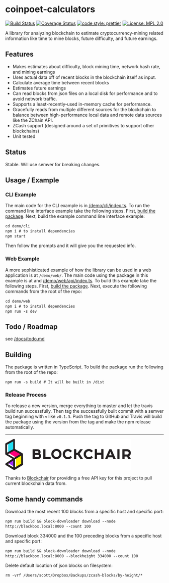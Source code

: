 # coinpoet-calculators

[![Build Status](https://travis-ci.com/activescott/coinpoet-calculators.svg?branch=master)](https://travis-ci.com/activescott/coinpoet-calculators)
[![Coverage Status](https://coveralls.io/repos/github/activescott/coinpoet-calculators/badge.svg?branch=master)](https://coveralls.io/github/activescott/coinpoet-calculators?branch=master)
[![code style: prettier](https://img.shields.io/badge/code_style-prettier-ff69b4.svg?style=flat-square)](https://github.com/prettier/prettier)
[![License: MPL 2.0](https://img.shields.io/badge/License-MPL%202.0-brightgreen.svg)](https://opensource.org/licenses/MPL-2.0)

A library for analyzing blockchain to estimate cryptocurrency-mining related information like time to mine blocks, future difficulty, and future earnings.

## Features

- Makes estimates about difficulty, block mining time, network hash rate, and mining earnings
- Uses actual data off of recent blocks in the blockchain itself as input.
- Calculate average time between recent blocks
- Estimates future earnings
- Can read blocks from json files on a local disk for performance and to avoid network traffic.
- Supports a least-recently-used in-memory cache for performance.
- Gracefully reads from multiple different sources for the blockchain to balance between high-performance local data and remote data sources like the ZChain API.
- ZCash support (designed around a set of primitives to support other blockchains)
- Unit tested

## Status

Stable. Will use semver for breaking changes.

## Usage / Example

### CLI Example

The main code for the CLI example is in [/demo/cli/index.ts](demo/cli/index.ts). To run the command line interface example take the following steps. First, [build the package](#compiling). Next, build the example command line interface example:

    cd demo/cli
    npm i # to install dependencies
    npm start

Then follow the prompts and it will give you the requested info.

### Web Example

A more sophisticated example of how the library can be used in a web application is at `/demo/web/`. The main code using the package in this example is at and [/demo/web/api/index.ts](demo/web/api/index.ts). To build this example take the following steps. First, [build the package](#compiling). Next, execute the following commands from the root of the repo:

    cd demo/web
    npm i # to install dependencies
    npm run -s dev

## Todo / Roadmap

see [/docs/todo.md](docs/todo.md)

## Building

The package is written in TypeScript. To build the package run the following from the root of the repo:

    npm run -s build # It will be built in /dist

### Release Process

To release a new version, merge everything to master and let the travis build run successfully. Then tag the successfully built commit with a semver tag beginning with `v` like `v0.1.3`. Push the tag to GitHub and Travis will build the package using the version from the tag and make the npm release automatically.

---

[<img src="docs/blockchair-logo.svg" alt="Blockchair Logo" width="400" />](https://blockchair.com/?from=coinpoet-calculators)

Thanks to [Blockchair](https://blockchair.com/?from=coinpoet-calculators) for providing a free API key for this project to pull current blockchain data from.

## Some handy commands

Download the most recent 100 blocks from a specific host and specific port:

    npm run build && block-downloader download --node http://blackbox.local:8000 --count 100

Download block 334000 and the 100 preceding blocks from a specific host and specific port:

    npm run build && block-downloader download --node http://blackbox.local:8000 --blockheight 334000 --count 100

Delete default location of json blocks on filesystem:

    rm -vrf /Users/scott/Dropbox/Backups/zcash-blocks/by-height/*
